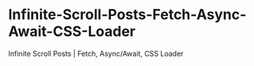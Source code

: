 # Infinite-Scroll-Posts-Fetch-Async-Await-CSS-Loader
 Infinite Scroll Posts | Fetch, Async/Await, CSS Loader
